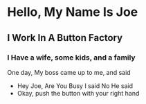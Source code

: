 # Hello, My Name Is Joe
## I Work In A Button Factory
### I Have a wife, some kids, and a family
One day, My boss came up to me, and said
- Hey Joe, Are You Busy
I said No
He said
- Okay, push the button with your right hand
